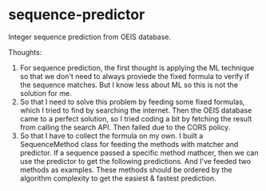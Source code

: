 # sequence-predictor
Integer sequence prediction from OEIS database.

Thoughts:
1. For sequence prediction, the first thought is applying the ML technique so that we don't need to always proviede the fixed formula to verify if the sequence matches. But I know less about ML so this is not the solution for me.
2. So that I need to solve this problem by feeding some fixed formulas, which I tried to find by searching the internet. Then the OEIS database came to a perfect solution, so I tried coding a bit by fetching the result from calling the search API. Then failed due to the CORS policy.
3. So that I have to collect the formula on my own. I built a SequenceMethod class for feeding the methods with matcher and predictor. If a sequence passed a specific method mathcer, then we can use the predictor to get the following predictions. And I've feeded two methods as examples. These methods should be ordered by the algorithm complexity to get the easiest & fastest prediction.
